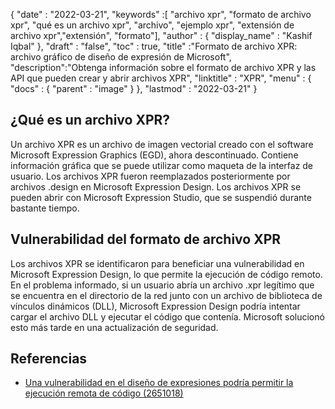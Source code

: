 {
  "date" : "2022-03-21",
  "keywords" :[ "archivo xpr", "formato de archivo xpr", "qué es un archivo xpr", "archivo", "ejemplo xpr", "extensión de archivo xpr","extensión", "formato"],
  "author" : {
    "display_name" : "Kashif Iqbal"
},
  "draft" : "false",
  "toc" : true,
  "title" :"Formato de archivo XPR: archivo gráfico de diseño de expresión de Microsoft",
  "description":"Obtenga información sobre el formato de archivo XPR y las API que pueden crear y abrir archivos XPR",
  "linktitle" : "XPR",
  "menu" : {
    "docs" : {
      "parent" : "image"
}
},
  "lastmod" : "2022-03-21"
}

## ¿Qué es un archivo XPR?

Un archivo XPR es un archivo de imagen vectorial creado con el software Microsoft Expression Graphics (EGD), ahora descontinuado. Contiene información gráfica que se puede utilizar como maqueta de la interfaz de usuario. Los archivos XPR fueron reemplazados posteriormente por archivos .design en Microsoft Expression Design. Los archivos XPR se pueden abrir con Microsoft Expression Studio, que se suspendió durante bastante tiempo.

## Vulnerabilidad del formato de archivo XPR

Los archivos XPR se identificaron para beneficiar una vulnerabilidad en Microsoft Expression Design, lo que permite la ejecución de código remoto. En el problema informado, si un usuario abría un archivo .xpr legítimo que se encuentra en el directorio de la red junto con un archivo de biblioteca de vínculos dinámicos (DLL), Microsoft Expression Design podría intentar cargar el archivo DLL y ejecutar el código que contenía. Microsoft solucionó esto más tarde en una actualización de seguridad.

## Referencias

* [Una vulnerabilidad en el diseño de expresiones podría permitir la ejecución remota de código (2651018)](https://learn.microsoft.com/en-us/security-updates/securitybulletins/2012/ms12-022)

